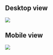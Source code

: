 <h2>Desktop view</h2>
<img src="https://github.com/user-attachments/assets/eaa860c4-917c-45a4-9de1-d39d0b39dc0d"/>

<h2>Mobile view</h2>
<img src="https://github.com/user-attachments/assets/58820023-9e61-421a-8a7a-c03feb44624c"/>
